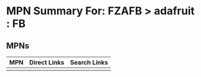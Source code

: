 



# MPN Summary For: FZAFB > adafruit : FB

## MPNs
  

|MPN|Direct Links|Search Links|
| :--- | :--- | :--- |
||||
